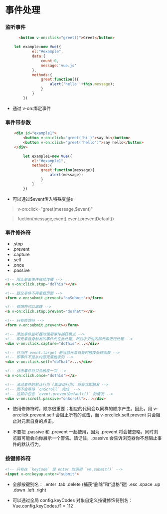 # 事件处理

### 监听事件

```html
      <button v-on:click="greet()">Greet</button>
```

```javascript
    let example=new Vue({
            el:"#example",
            data:{
                count:0,
                message:'vue.js'
            },
            methods:{
                greet:function(){
                    alert('hello '+this.message);
                }
            }
        })
```

* 通过 v-on:绑定事件

### 事件带参数

```html
    <div id="example1">
        <button v-on:click="greet('hi')">say hi</button>
        <button v-on:click="greet('hello')">say hello</button>
    </div>
```

```javascript
        let example1=new Vue({
            el:"#example1",
            methods:{
                greet:function(message){
                    alert(message);
                }
            }
        })    
```

* 可以通过$event传入特殊变量e
>  v-on:click="greet(message,$event)"

> fuction(message,event) event.preventDefault()

### 事件修饰符

* .stop
* .prevent
* .capture
* .self
* .once
* .passive

```html
<!-- 阻止单击事件继续传播 -->
<a v-on:click.stop="doThis"></a>

<!-- 提交事件不再重载页面 -->
<form v-on:submit.prevent="onSubmit"></form>

<!-- 修饰符可以串联 -->
<a v-on:click.stop.prevent="doThat"></a>

<!-- 只有修饰符 -->
<form v-on:submit.prevent></form>

<!-- 添加事件监听器时使用事件捕获模式 -->
<!-- 即元素自身触发的事件先在此处理，然后才交由内部元素进行处理 -->
<div v-on:click.capture="doThis">...</div>

<!-- 只当在 event.target 是当前元素自身时触发处理函数 -->
<!-- 即事件不是从内部元素触发的 -->
<div v-on:click.self="doThat">...</div>

<!-- 点击事件将只会触发一次 -->
<a v-on:click.once="doThis"></a>

<!-- 滚动事件的默认行为 (即滚动行为) 将会立即触发 -->
<!-- 而不会等待 `onScroll` 完成  -->
<!-- 这其中包含 `event.preventDefault()` 的情况 -->
<div v-on:scroll.passive="onScroll">...</div>
```

* 使用修饰符时，顺序很重要；相应的代码会以同样的顺序产生。因此，用 v-on:click.prevent.self 会阻止所有的点击，而 v-on:click.self.prevent 只会阻止对元素自身的点击。

* 不要把 .passive 和 .prevent 一起使用，因为 .prevent 将会被忽略，同时浏览器可能会向你展示一个警告。请记住，.passive 会告诉浏览器你不想阻止事件的默认行为。

### 按键修饰符

```html
<!-- 只有在 `keyCode` 是 enter 时调用 `vm.submit()` -->
<input v-on:keyup.enter="submit">
```

* 全部按键别名：
.enter
.tab
.delete (捕获“删除”和“退格”键)
.esc
.space
.up
.down
.left
.right

* 可以通过全局 config.keyCodes 对象自定义按键修饰符别名：Vue.config.keyCodes.f1 = 112



